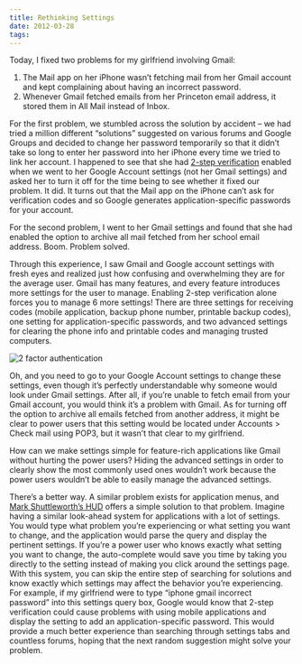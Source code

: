 ```yaml
---
title: Rethinking Settings
date: 2012-03-28
tags:
---
```


Today, I fixed two problems for my girlfriend involving Gmail:

1. The Mail app on her iPhone wasn’t fetching mail from her Gmail account and kept complaining about having an incorrect password.
2. Whenever Gmail fetched emails from her Princeton email address, it stored them in All Mail instead of Inbox.

For the first problem, we stumbled across the solution by accident – we had tried a million different “solutions” suggested on various forums and Google Groups and decided to change her password temporarily so that it didn’t take so long to enter her password into her iPhone every time we tried to link her account. I happened to see that she had [2-step verification](https://googleblog.blogspot.com/2011/02/advanced-sign-in-security-for-your.html) enabled when we went to her Google Account settings (not her Gmail settings) and asked her to turn it off for the time being to see whether it fixed our problem. It did. It turns out that the Mail app on the iPhone can’t ask for verification codes and so Google generates application-specific passwords for your account.

For the second problem, I went to her Gmail settings and found that she had enabled the option to archive all mail fetched from her school email address. Boom. Problem solved.

Through this experience, I saw Gmail and Google account settings with fresh eyes and realized just how confusing and overwhelming they are for the average user. Gmail has many features, and every feature introduces more settings for the user to manage. Enabling 2-step verification alone forces you to manage 6 more settings! There are three settings for receiving codes (mobile application, backup phone number, printable backup codes), one setting for application-specific passwords, and two advanced settings for clearing the phone info and printable codes and managing trusted computers.

![2 factor authentication](blog/2-factor-google.png)

Oh, and you need to go to your Google Account settings to change these settings, even though it’s perfectly understandable why someone would look under Gmail settings. After all, if you’re unable to fetch email from your Gmail account, you would think it’s a problem with Gmail. As for turning off the option to archive all emails fetched from another address, it might be clear to power users that this setting would be located under Accounts > Check mail using POP3, but it wasn’t that clear to my girlfriend.

How can we make settings simple for feature-rich applications like Gmail without hurting the power users? Hiding the advanced settings in order to clearly show the most commonly used ones wouldn’t work because the power users wouldn’t be able to easily manage the advanced settings.

There’s a better way. A similar problem exists for application menus, and [Mark Shuttleworth’s HUD](http://www.markshuttleworth.com/archives/939) offers a simple solution to that problem. Imagine having a similar look-ahead system for applications with a lot of settings. You would type what problem you’re experiencing or what setting you want to change, and the application would parse the query and display the pertinent settings. If you’re a power user who knows exactly what setting you want to change, the auto-complete would save you time by taking you directly to the setting instead of making you click around the settings page. With this system, you can skip the entire step of searching for solutions and know exactly which settings may affect the behavior you’re experiencing. For example, if my girlfriend were to type “iphone gmail incorrect password” into this settings query box, Google would know that 2-step verification could cause problems with using mobile applications and display the setting to add an application-specific password. This would provide a much better experience than searching through settings tabs and countless forums, hoping that the next random suggestion might solve your problem.

